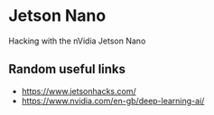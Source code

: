 # Jetson Nano
Hacking with the nVidia Jetson Nano

## Random useful links
* https://www.jetsonhacks.com/
* https://www.nvidia.com/en-gb/deep-learning-ai/
